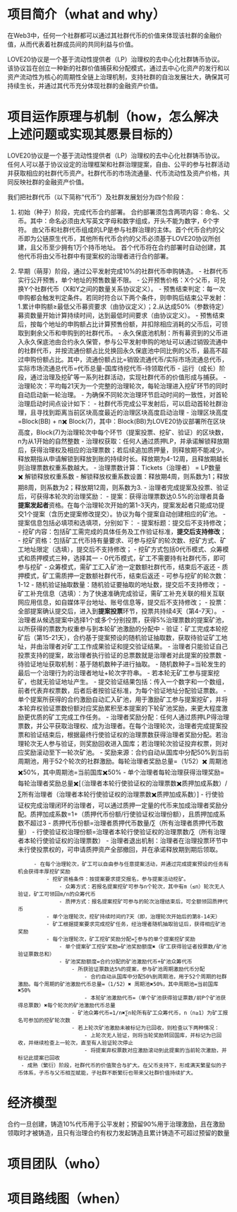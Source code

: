 # **项目简介（what and why）**
在Web3中，任何一个社群都可以通过其社群代币的价值来体现该社群的金融价值，从而代表着社群成员间的共同利益与价值。

LOVE20协议是一个基于流动性提供者（LP）治理权的去中心化社群铸币协议。该协议旨在创立一种新的社群价值捕获和分配模式，通过去中心化资产的发行和以资产流动性为核心的周期性全链上治理机制，支持社群的自治发展壮大，确保其可持续生长，并通过其代币充分体现社群的金融资产价值。


# **项目运作原理与机制（how，怎么解决上述问题或实现其愿景目标的）**
LOVE20协议是一个基于流动性提供者（LP）治理权的去中心化社群铸币协议。任何人可以基于协议设定的治理框架和社群治理提案，自由、公平的参与社群活动并获取相应的社群代币资产。社群代币的市场流通量、代币流动性及资产价格，共同反映社群的金融资产价值。

我们把社群代币（以下简称“代币”）及社群发展划分为四个阶段：

1. 初始（种子）阶段，完成代币合约部署。
    合约部署须包含两项内容：命名、父币。其中：命名必须由大写英文字母和数字组成，开头不能为数字，6个字符。
    由父币和社群代币组成的LP是参与社群治理的主体。首个代币合约的父币即为公链原生代币，其他所有代币合约的父币必须基于LOVE20协议所创建，且⽗币⾄少拥有1万个持币地址。
    首个代币将在合约部署时自动创建，其他代币将由父币社群中有提案权的治理者进行合约部署。
2. 早期（萌芽）阶段，通过公平发射完成10%的社群代币申购铸造。
            - 社群代币实行公开预售，单个地址的预售数量不限。
            - 公开预售价格：X个父币，可兑换Y个社群代币（X和Y之间的数量关系协议定义）。
            - 预售结束判定：每一次申购都会触发判定条件。若同时符合以下两个条件，则申购后结束公平发射：1.累计申购额≥最低父币募资要求（由协议定义）；2.从达成50%（参数待定）募资数量开始计算持续时间，达到最低时间要求（由协议定义）。
            - 预售结束后，按每个地址的申购额占比计算预售份额，并扣除相应消耗的父币后，可领取到剩余父币和申购到的社群代币。
            - 永久保底池机制：所有募资到的父币进入永久保底池由合约永久保管，参与公平发射申购的地址可以通过销毁流通中的社群代币，并按流通份额占比兑换回永久保底池中同比例的父币，最高不超过申购份额占比。其中，流通份额占比=销毁流通代币/实际市场流通总代币，实际市场流通总代币=代币总量-国库待挖代币-待领取代币
        - 运行（成长）阶段，通过治理及挖矿等一系列社群活动，实现社群代币的价值形成与捕获。
            - 治理轮次：平均每21天为一个完整的治理轮次，每轮治理进入挖矿环节的同时自动启动新一轮治理。
            - 为确保不同轮次治理环节启动时间的一致性，对首轮治理启动时间点设计如下：
                - 社群代币完成公平发射后，可以启动首轮社群治理，且寻找到距离当前区块高度最近的治理区块高度启动治理
                - 治理区块高度=Block(BB) + n✖️ Block(7)，其中：Block(BB)为LOVE20协议部署所在区块高度，Block(7)为治理轮次中每个环节（提案投票、挖矿、验证）的区块数，n为从1开始的自然整数
            - 治理权获取：任何人通过质押LP，并承诺解锁释放期后，获得治理权及相应的治理票数；若后续追加质押量，则释放期不能减少。释放期指从申请解锁到释放到账的持续时长。释放期为4-12周，且释放期越长则治理票数权重系数越大。
                - 治理票数计算：Tickets（治理者） = LP数量✖️ 解锁释放权重系数
                - 解锁释放权重系数设置：释放期4周，则系数为1；释放期8周，则系数为2；释放期12周，则系数为3.
            - 治理者完成提案及投票、验证后，可获得本轮次的治理奖励：
                - 提案：获得治理票数达0.5%的治理者具备**提案发起者**资格。在每个治理轮次开始的第1-3天内，提案发起者只能成功提交1个提案（含历史提案修改提交）。协议为每个提案自动创建相应的矿池。
                - 提案信息包括必填项和选填项，分别如下：
                    - 提案标题：提交后不支持修改；
                    - 挖矿内容：包括矿工需完成的具体任务及工作验证标准，**提交后支持修改**；
                    - 挖矿资格：包括矿工代币持有量要求、可参与挖矿的轮次数、挖矿方式、矿工地址限定（选填），提交后不支持修改；
                        - 挖矿方式包括0代币模式、众筹模式和质押模式三种，选择其一
                            - 0代币模式，矿工不需要持有社群代币，即可参与挖矿
                            - 众筹模式，需矿工汇入矿池一定数额社群代币，结束后不返还
                            - 质押模式，矿工需质押一定数额社群代币，结束后返还
                        - 可参与挖矿的轮次数：1-12
                    - 随机验证抽取数量：随机验证要抽取的地址数，提交后不支持修改；
                    - 矿工补充信息（选填）：为了快速准确完成验证，需矿工补充关联的相关互联网应用信息，如自媒体平台地址、账号信息等，提交后不支持修改；
                - 投票：全部提案确认提交后，进入到**提案投票**环节，投票共持续4天（第4-7天）。
                    - 治理者从候选提案中选择1个或多个分别投票，获得5%治理票数的提案矿池，以所获得的票数为权重参与到本轮矿池激励的分配中
                - 验证：矿工完成本轮挖矿后（第15-21天），合约基于提案预设的随机验证抽取数，获取待验证矿工地址，并由治理者对矿工工作成果验证和提交验证结果。
                    - 治理者只能验证自己投票支持的提案，故治理者执行验证的总票数就是治理者对此提案的投票数
                    - 待验证地址获取机制：基于随机数种⼦进行抽取。
                        - 随机数种子=当轮发生的最后⼀个治理⾏为的治理者地址+轮次字符串。
                        - 若本轮⽆矿⼯参与提案挖矿，也就⽆验证地址产⽣。
                    - 提交验证结果包括：传⼊⼀个数字和⼀个数组，前者代表弃权票数，后者后者按验证标准，为每个验证地址分配验证票数。
                    - 单个提案所获得的合约激励自动汇入矿池，用于激励矿工参与提案挖矿，并将本轮弃权验证票数份额对应奖励累积至本提案的下轮矿池奖励，来更大程度激励更优质的矿工完成工作任务。
                - 治理者奖励分配：任何人通过质押LP得治理票数，并公平获取治理权、成为治理者。在每个治理轮次，治理者完成提案投票和验证结束后，根据最终行使验证权的治理票数获得治理者奖励分配。若治理轮次无人参与验证，则奖励回收进入国库；若治理轮次验证投弃权票，则对应奖励滚动至下一轮次矿池。
                    - 奖励来源：合约自动从国库中分配50%到当前周期池，用于52个轮次的社群激励。每轮治理者奖励总量=（1/52）✖️ 周期池✖️50%，其中周期池=当前国库✖️50%
                    - 单个治理者每轮治理获得治理奖励=每轮治理者奖励总量✖️[（治理者本轮行使验证权的治理票数✖️质押加成系数）/∑所有治理者（治理者本轮行使验证权的治理票数✖️质押加成系数）]
                        - 行使验证权完成治理闭环的治理者，可以通过质押一定量的代币来加成治理者奖励分配。质押加成系数=1+（质押代币份额/行使验证权治理份额），且质押加成系数不超过3
                        - 质押代币份额=治理者质押代币数量/∑（所有治理者质押代币数量）
                        - 行使验证权治理份额=治理者本轮行使验证权的治理票数/∑（所有治理者本轮行使验证权的治理票数）
                - 治理者退出机制：治理者在治理投票环节中未⾏使投票权的，可申请质押资产全部撤回，并在承诺释放期到期后领取。
            
            - 在每个治理轮次，矿工可以自由参与任意提案活动，并通过完成提案预设的任务有机会获得丰厚挖矿奖励
                - 挖矿资格条件：按提案要求提交报名，参与提案活动挖矿。
                    - 众筹方式：若报名提案挖矿可参与n个轮次，其中有m（≤n）轮次⽆⼈验证，矿工可领回m/n的众筹代币
                    - 质押方式：报名提案挖矿可参与的轮次治理结束后，可全额领回质押代币
                - 单个治理轮次，挖矿持续时间约7天（即，治理轮次开始后的第8-14天）
                - 矿工根据提案要求完成挖矿任务，经治理者随机抽取验证后，获得相应矿池奖励
                - 每个治理轮次，矿工挖矿奖励分配=∑参与的单个提案挖矿奖励
                    - 单个提案矿工挖矿奖励=矿池奖励额度✖️（矿工获得验证者投票数/矿池验证票数总和）
                    - 矿池奖励额度=合约分配的矿池激励代币+矿池众筹代币
                        - 所获验证票数达5%的提案，参与矿池周期激励代币分配
                            - 合约自动从国库中分配50%到周期池，用于52个周期的社群激励。每个周期的矿池激励代币总量=（1/52）✖️ 周期池✖️50%，其中周期池=当前国库✖️50%
                            - 本轮矿池激励代币=（单个矿池获得验证票数/前P个矿池获得总票数）✖️每个轮次的矿池激励代币总量
                        - 矿池众筹代币=1/n✖️∑n轮所有矿工众筹代币，n（n≥1）为矿工报名可参加的挖矿轮次数
                        - 若上轮次矿池激励未被标记为已回收，则检查以下两种情况：
                            - 上轮次⽆⼈验证，则将当轮奖励转回国库，并标记为已回收，并继续检查上⼀轮次，直⾄有⼈验证轮次停⽌
                            - 将提案弃权票数对应激励滚动到此提案的当前轮次激励，并标记此提案已回收
        - 成熟（繁衍）阶段，社群代币的价值聚合与扩大。在父币支持下，形成满天繁星似的子币体系，子币与父币相互赋能，子社群不断繁衍也带来父社群价值持续扩大。
# **经济模型**
合约一旦创建，铸造10%代币用于公平发射；预留90%用于治理激励，且在激励领取时才被铸造，且只有治理合约有权力发起铸造且累计铸造不可超过预留的数量
# **项目团队（who）**
# **项目路线图（when）**
